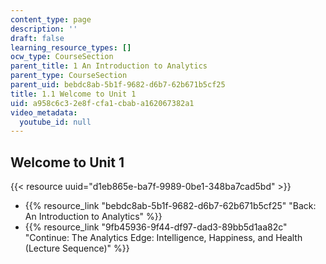 ```yaml
---
content_type: page
description: ''
draft: false
learning_resource_types: []
ocw_type: CourseSection
parent_title: 1 An Introduction to Analytics
parent_type: CourseSection
parent_uid: bebdc8ab-5b1f-9682-d6b7-62b671b5cf25
title: 1.1 Welcome to Unit 1
uid: a958c6c3-2e8f-cfa1-cbab-a162067382a1
video_metadata:
  youtube_id: null
---
```

## Welcome to Unit 1

{{< resource uuid="d1eb865e-ba7f-9989-0be1-348ba7cad5bd" >}}

- {{% resource_link "bebdc8ab-5b1f-9682-d6b7-62b671b5cf25" "Back: An Introduction to Analytics" %}}
- {{% resource_link "9fb45936-9f44-df97-dad3-89bb5d1aa82c" "Continue: The Analytics Edge: Intelligence, Happiness, and Health (Lecture Sequence)" %}}